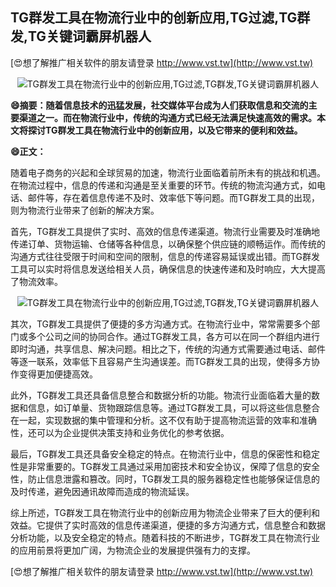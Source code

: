 ## **TG群发工具在物流行业中的创新应用,TG过滤,TG群发,TG关键词霸屏机器人**

[😍想了解推广相关软件的朋友请登录 http://www.vst.tw](http://www.vst.tw)

 <center><img src="https://vst.tw/MP4/tuiguang/png/0.png" alt="TG群发工具在物流行业中的创新应用,TG过滤,TG群发,TG关键词霸屏机器人"></center>

**😄摘要：随着信息技术的迅猛发展，社交媒体平台成为人们获取信息和交流的主要渠道之一。而在物流行业中，传统的沟通方式已经无法满足快速高效的需求。本文将探讨TG群发工具在物流行业中的创新应用，以及它带来的便利和效益。**

**😄正文：**

随着电子商务的兴起和全球贸易的加速，物流行业面临着前所未有的挑战和机遇。在物流过程中，信息的传递和沟通是至关重要的环节。传统的物流沟通方式，如电话、邮件等，存在着信息传递不及时、效率低下等问题。而TG群发工具的出现，则为物流行业带来了创新的解决方案。

首先，TG群发工具提供了实时、高效的信息传递渠道。物流行业需要及时准确地传递订单、货物运输、仓储等各种信息，以确保整个供应链的顺畅运作。而传统的沟通方式往往受限于时间和空间的限制，信息的传递容易延误或出错。而TG群发工具可以实时将信息发送给相关人员，确保信息的快速传递和及时响应，大大提高了物流效率。

 <center><img src="https://vst.tw/MP4/tuiguang/png/8.png" alt="TG群发工具在物流行业中的创新应用,TG过滤,TG群发,TG关键词霸屏机器人"></center>

其次，TG群发工具提供了便捷的多方沟通方式。在物流行业中，常常需要多个部门或多个公司之间的协同合作。通过TG群发工具，各方可以在同一个群组内进行即时沟通，共享信息、解决问题。相比之下，传统的沟通方式需要通过电话、邮件等逐一联系，效率低下且容易产生沟通误差。而TG群发工具的出现，使得多方协作变得更加便捷高效。

此外，TG群发工具还具备信息整合和数据分析的功能。物流行业面临着大量的数据和信息，如订单量、货物跟踪信息等。通过TG群发工具，可以将这些信息整合在一起，实现数据的集中管理和分析。这不仅有助于提高物流运营的效率和准确性，还可以为企业提供决策支持和业务优化的参考依据。

最后，TG群发工具还具备安全稳定的特点。在物流行业中，信息的保密性和稳定性是非常重要的。TG群发工具通过采用加密技术和安全协议，保障了信息的安全性，防止信息泄露和篡改。同时，TG群发工具的服务器稳定性也能够保证信息的及时传递，避免因通讯故障而造成的物流延误。

综上所述，TG群发工具在物流行业中的创新应用为物流企业带来了巨大的便利和效益。它提供了实时高效的信息传递渠道，便捷的多方沟通方式，信息整合和数据分析功能，以及安全稳定的特点。随着科技的不断进步，TG群发工具在物流行业的应用前景将更加广阔，为物流企业的发展提供强有力的支撑。

[😍想了解推广相关软件的朋友请登录 http://www.vst.tw](http://www.vst.tw)



